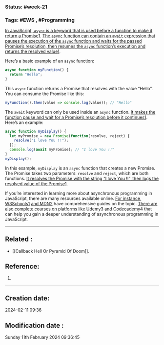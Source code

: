 
### Status: #week-21

### Tags: #EWS  , #Programming 



[In JavaScript, `async` is a keyword that is used before a function to make it return a Promise](https://www.w3schools.com/Js/js_async.asp)[1](https://www.w3schools.com/Js/js_async.asp). [The `async` function can contain an `await` expression that pauses the execution of the `async` function and waits for the passed Promise’s resolution, then resumes the `async` function’s execution and returns the resolved value](https://www.w3schools.com/Js/js_async.asp)[1](https://www.w3schools.com/Js/js_async.asp).

Here’s a basic example of an `async` function:

```javascript
async function myFunction() {
  return "Hello";
}
```

This `async` function returns a Promise that resolves with the value “Hello”. You can consume the Promise like this:

```javascript
myFunction().then(value => console.log(value)); // "Hello"
```

The `await` keyword can only be used inside an `async` function. [It makes the function pause and wait for a Promise’s resolution before it continues](https://www.w3schools.com/Js/js_async.asp)[1](https://www.w3schools.com/Js/js_async.asp). Here’s an example:

```javascript
async function myDisplay() {
  let myPromise = new Promise(function(resolve, reject) {
    resolve("I love You !!");
  });
  console.log(await myPromise); // "I love You !!"
}
myDisplay();
```

In this example, `myDisplay` is an `async` function that creates a new Promise. The Promise takes two parameters: `resolve` and `reject`, which are both functions. [It resolves the Promise with the string “I love You !!”, then logs the resolved value of the Promise](https://www.w3schools.com/Js/js_async.asp)[1](https://www.w3schools.com/Js/js_async.asp).

If you’re interested in learning more about asynchronous programming in JavaScript, there are many resources available online. [For instance, W3Schools](https://www.w3schools.com/Js/js_async.asp)[1](https://www.w3schools.com/Js/js_async.asp) [and MDN](https://www.w3schools.com/Js/js_async.asp)[2](https://developer.mozilla.org/en-US/docs/Learn/JavaScript/Asynchronous/Introducing) have comprehensive guides on the topic. [There are also complete courses on platforms like Udemy](https://www.w3schools.com/Js/js_async.asp)[3](https://www.udemy.com/course/asynchronous-programming-in-javascript-complete-course/) [and Codecademy](https://www.w3schools.com/Js/js_async.asp)[4](https://www.codecademy.com/learn/asynchronous-javascript) that can help you gain a deeper understanding of asynchronous programming in JavaScript.

______________________________________________________________________


## Related : 

- [[Callback Hell Or Pyramid Of Doom]].

## Reference: 

1.  


---

  ## Creation date: 
  
  2024-02-11 09:36 
  
  
   ## Modification date :
   
   Sunday 11th February 2024 09:36:45